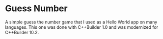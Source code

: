 # Guess Number

A simple guess the number game that I used as a Hello World app on many languages.
This one was done with C++Builder 1.0 and was modernized for C++Builder 10.2.

